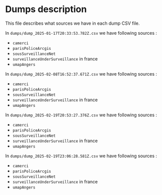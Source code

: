# Dumps description

This file describes what sources we have in each dump CSV file.

In `dumps/dump_2025-01-17T20:33:53.782Z.csv` we have following sources :
 - `camerci`
 - `parisPoliceArcgis`
 - `sousSurveillanceNet`
 - `surveillanceUnderSurveillance` in france
 - `umapAngers`

In `dumps/dump_2025-02-08T16:52:37.671Z.csv` we have following sources :
 - `camerci`
 - `parisPoliceArcgis`
 - `sousSurveillanceNet`
 - `surveillanceUnderSurveillance` in france
 - `umapAngers`

In `dumps/dump_2025-02-19T20:53:27.376Z.csv` we have following sources :
 - `camerci`
 - `parisPoliceArcgis`
 - `sousSurveillanceNet`
 - `surveillanceUnderSurveillance` in france
 - `umapAngers`

In `dumps/dump_2025-02-19T23:06:28.581Z.csv` we have following sources :
 - `camerci`
 - `parisPoliceArcgis`
 - `sousSurveillanceNet`
 - `surveillanceUnderSurveillance` in france
 - `umapAngers`